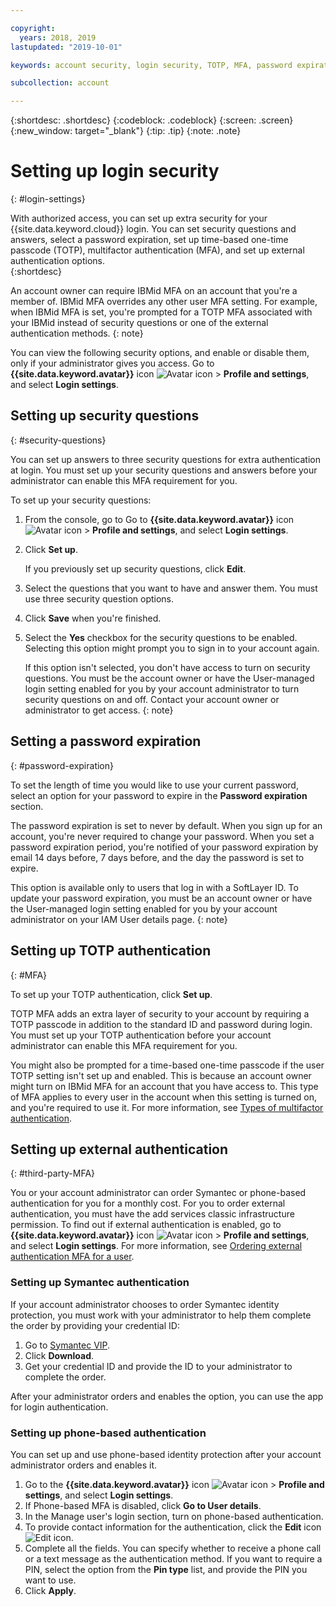 ```yaml
---

copyright:
  years: 2018, 2019
lastupdated: "2019-10-01"

keywords: account security, login security, TOTP, MFA, password expiration

subcollection: account

---
```


{:shortdesc: .shortdesc}
{:codeblock: .codeblock}
{:screen: .screen}
{:new_window: target="_blank"}
{:tip: .tip}
{:note: .note}


# Setting up login security
{: #login-settings}

With authorized access, you can set up extra security for your {{site.data.keyword.cloud}} login. You can set security questions and answers, select a password expiration, set up time-based one-time passcode (TOTP), multifactor authentication (MFA), and set up external authentication options.  
{:shortdesc}

An account owner can require IBMid MFA on an account that you're a member of. IBMid MFA overrides any other user MFA setting. For example, when IBMid MFA is set, you're prompted for a TOTP MFA associated with your IBMid instead of security questions or one of the external authentication methods.
{: note}

You can view the following security options, and enable or disable them, only if your administrator gives you access. Go to **{{site.data.keyword.avatar}}** icon ![Avatar icon](../icons/i-avatar-icon.svg) > **Profile and settings**, and select **Login settings**.

## Setting up security questions
{: #security-questions}

You can set up answers to three security questions for extra authentication at login. You must set up your security questions and answers before your administrator can enable this MFA requirement for you.

To set up your security questions:
1. From the console, go to Go to **{{site.data.keyword.avatar}}** icon ![Avatar icon](../icons/i-avatar-icon.svg) > **Profile and settings**, and select **Login settings**.
2. Click **Set up**.

   If you previously set up security questions, click **Edit**.
3. Select the questions that you want to have and answer them. You must use three security question options.
4. Click **Save** when you're finished.  
5. Select the **Yes** checkbox for the security questions to be enabled. Selecting this option might prompt you to sign in to your account again.  

   If this option isn't selected, you don't have access to turn on security questions. You must be the account owner or have the User-managed login setting enabled for you by your account administrator to turn security questions on and off. Contact your account owner or administrator to get access.
   {: note}

## Setting a password expiration
{: #password-expiration}

To set the length of time you would like to use your current password, select an option for your password to expire in the **Password expiration** section.

The password expiration is set to never by default. When you sign up for an account, you're never required to change your password. When you set a password expiration period, you're notified of your password expiration by email 14 days before, 7 days before, and the day the password is set to expire.

This option is available only to users that log in with a SoftLayer ID. To update your password expiration, you must be an account owner or have the User-managed login setting enabled for you by your account administrator on your IAM User details page.
{: note}

## Setting up TOTP authentication
{: #MFA}

To set up your TOTP authentication, click **Set up**.

TOTP MFA adds an extra layer of security to your account by requiring a TOTP passcode in addition to the standard ID and password during login. You must set up your TOTP authentication before your account administrator can enable this MFA requirement for you.

You might also be prompted for a time-based one-time passcode if the user TOTP setting isn't set up and enabled. This is because an account owner might turn on IBMid MFA for an account that you have access to. This type of MFA applies to every user in the account when this setting is turned on, and you're required to use it. For more information, see [Types of multifactor authentication](/docs/iam?topic=iam-types).


## Setting up external authentication
{: #third-party-MFA}

You or your account administrator can order Symantec or phone-based authentication for you for a monthly cost. For you to order external authentication, you must have the add services classic infrastructure permission. To find out if external authentication is enabled, go to **{{site.data.keyword.avatar}}** icon ![Avatar icon](../icons/i-avatar-icon.svg) > **Profile and settings**, and select **Login settings**. For more information, see [Ordering external authentication MFA for a user](/docs/iam?topic=iam-external).

### Setting up Symantec authentication

If your account administrator chooses to order Symantec identity protection, you must work with your administrator to help them complete the order by providing your credential ID:

1. Go to [Symantec VIP](https://vip.symantec.com/).
2. Click **Download**.
3. Get your credential ID and provide the ID to your administrator to complete the order.

After your administrator orders and enables the option, you can use the app for login authentication.

### Setting up phone-based authentication

You can set up and use phone-based identity protection after your account administrator orders and enables it.

1. Go to the **{{site.data.keyword.avatar}}** icon ![Avatar icon](../icons/i-avatar-icon.svg) > **Profile and settings**, and select **Login settings**.
2. If Phone-based MFA is disabled, click **Go to User details**.
3. In the Manage user's login section, turn on phone-based authentication.
4. To provide contact information for the authentication, click the **Edit** icon ![Edit icon](../icons/edit-tagging.svg).
5. Complete all the fields. You can specify whether to receive a phone call or a text message as the authentication method. If you want to require a PIN, select the option from the **Pin type** list, and provide the PIN you want to use.  
6. Click **Apply**.
